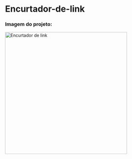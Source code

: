 # Encurtador-de-link

<h3>Imagem do projeto:</h3>
<img width="400px" src="https://i.imgur.com/Ze1kypP.png" alt="Encurtador de link" >
 
